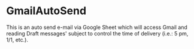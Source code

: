 GmailAutoSend
=============

This is an auto send e-mail via Google Sheet which will access Gmail and reading Draft messages' subject to control the time of delivery (i.e.: 5 pm, 1/1,   etc.).
